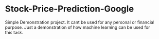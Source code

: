 # Stock-Price-Prediction-Google

Simple Demonstration project. It cant be used for any personal or financial purpose. Just a demonstration of how machine learning can be used for this task.
